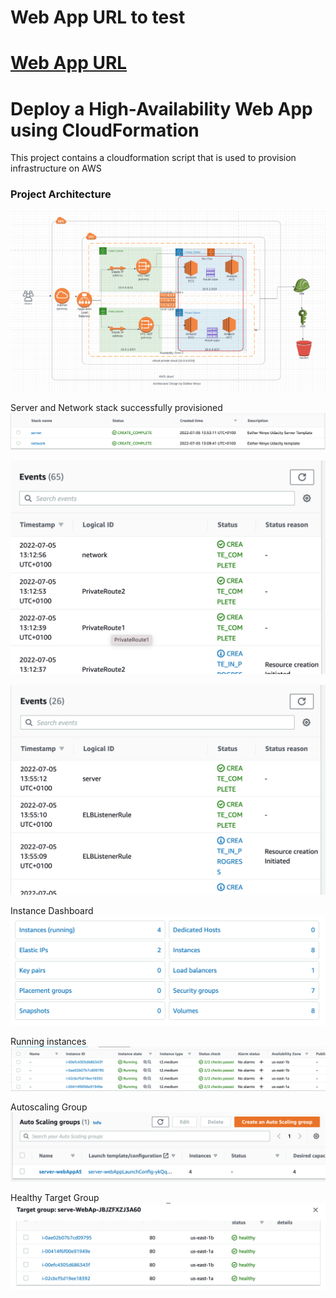 # Web App URL to test
# [Web App URL](http://serve-webap-1kyxdtd7fpm73-361444225.us-east-1.elb.amazonaws.com/)

# Deploy a High-Availability Web App using CloudFormation

This project contains a cloudformation script that is used to provision infrastructure on AWS

### Project Architecture
![project_architecture](./assets/architecture.png)

Server and Network stack successfully provisioned
![provisioned-stack](./assets/provisioned-stack.png)

![network](./assets/network.png)

![server](./assets/server.png)

Instance Dashboard
![Instance-dashboard](./assets/instance-dashboard.png)

Running instances
![running-instances](./assets/running-instance1.png)

Autoscaling Group
![ASG](./assets/asg.png)

Healthy Target Group
![Healthy Target Group](./assets/healthy-target-group.png)